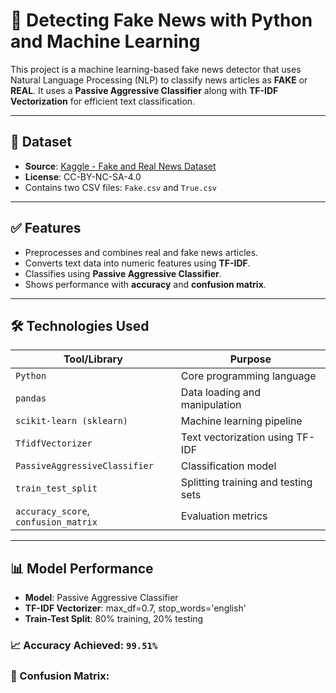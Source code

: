 # 📰 Detecting Fake News with Python and Machine Learning

This project is a machine learning-based fake news detector that uses Natural Language Processing (NLP) to classify news articles as **FAKE** or **REAL**. It uses a **Passive Aggressive Classifier** along with **TF-IDF Vectorization** for efficient text classification.

---

## 📂 Dataset

- **Source**: [Kaggle - Fake and Real News Dataset](https://www.kaggle.com/datasets/clmentbisaillon/fake-and-real-news-dataset)
- **License**: CC-BY-NC-SA-4.0
- Contains two CSV files: `Fake.csv` and `True.csv`

---

## ✅ Features

- Preprocesses and combines real and fake news articles.
- Converts text data into numeric features using **TF-IDF**.
- Classifies using **Passive Aggressive Classifier**.
- Shows performance with **accuracy** and **confusion matrix**.

---

## 🛠️ Technologies Used

| Tool/Library             | Purpose                               |
|--------------------------|----------------------------------------|
| `Python`                 | Core programming language              |
| `pandas`                 | Data loading and manipulation          |
| `scikit-learn (sklearn)` | Machine learning pipeline              |
| `TfidfVectorizer`        | Text vectorization using TF-IDF        |
| `PassiveAggressiveClassifier` | Classification model           |
| `train_test_split`       | Splitting training and testing sets    |
| `accuracy_score`, `confusion_matrix` | Evaluation metrics         |

---

## 📊 Model Performance

- **Model**: Passive Aggressive Classifier
- **TF-IDF Vectorizer**: max_df=0.7, stop_words='english'
- **Train-Test Split**: 80% training, 20% testing

### 📈 Accuracy Achieved: `99.51%`

### 🧮 Confusion Matrix:

